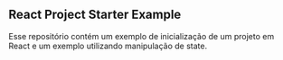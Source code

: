 ## React Project Starter Example

Esse repositório contém um exemplo de inicialização de um projeto em React e um exemplo utilizando manipulação de state.
